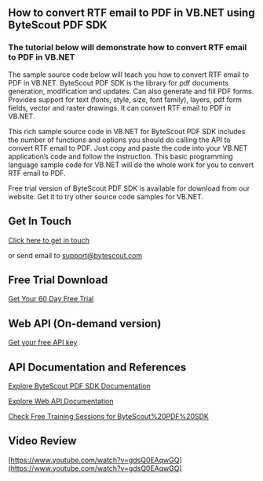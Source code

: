 ## How to convert RTF email to PDF in VB.NET using ByteScout PDF SDK

### The tutorial below will demonstrate how to convert RTF email to PDF in VB.NET

The sample source code below will teach you how to convert RTF email to PDF in VB.NET. ByteScout PDF SDK is the library for pdf documents generation, modification and updates. Can also generate and fill PDF forms. Provides support for text (fonts, style, size, font family), layers, pdf form fields, vector and raster drawings. It can convert RTF email to PDF in VB.NET.

This rich sample source code in VB.NET for ByteScout PDF SDK includes the number of functions and options you should do calling the API to convert RTF email to PDF. Just copy and paste the code into your VB.NET application’s code and follow the instruction. This basic programming language sample code for VB.NET will do the whole work for you to convert RTF email to PDF.

Free trial version of ByteScout PDF SDK is available for download from our website. Get it to try other source code samples for VB.NET.

## Get In Touch

[Click here to get in touch](https://bytescout.zendesk.com/hc/en-us/requests/new?subject=ByteScout%20PDF%20SDK%20Question)

or send email to [support@bytescout.com](mailto:support@bytescout.com?subject=ByteScout%20PDF%20SDK%20Question) 

## Free Trial Download

[Get Your 60 Day Free Trial](https://bytescout.com/download/web-installer?utm_source=github-readme)

## Web API (On-demand version)

[Get your free API key](https://pdf.co/documentation/api?utm_source=github-readme)

## API Documentation and References

[Explore ByteScout PDF SDK Documentation](https://bytescout.com/documentation/index.html?utm_source=github-readme)

[Explore Web API Documentation](https://pdf.co/documentation/api?utm_source=github-readme)

[Check Free Training Sessions for ByteScout%20PDF%20SDK](https://academy.bytescout.com/)

## Video Review

[https://www.youtube.com/watch?v=gdsQ0EAqwGQ](https://www.youtube.com/watch?v=gdsQ0EAqwGQ)